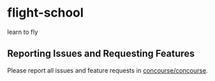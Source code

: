 # flight-school
learn to fly

## Reporting Issues and Requesting Features

Please report all issues and feature requests in [concourse/concourse](https://github.com/concourse/concourse/issues).


